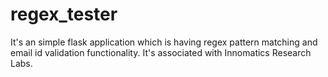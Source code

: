# regex_tester
It's an simple flask application which is having regex pattern matching and email id validation functionality.
It's associated with Innomatics Research Labs.
